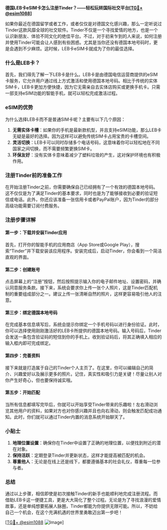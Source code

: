 **德国LEB卡eSIM卡怎么注册Tinder？——轻松玩转国际社交平台[[TG💪+ @esim1088](https://t.me/s/esim1088)]**

如果你最近在德国留学或者工作，或者仅仅是对德国文化感兴趣，那么一定听说过Tinder这款风靡全球的社交软件。Tinder不仅是一个寻找爱情的地方，也是一个认识新朋友、体验不同文化的绝佳平台。不过，对于初来乍到的人来说，如何注册并使用Tinder可能会让人感到有些困惑。尤其是当你还没有德国本地号码时，更是会遇到不少麻烦。这时候，LEB卡eSIM卡就成为了你的最佳选择。

### 什么是LEB卡？

首先，我们得先了解一下LEB卡是什么。LEB卡是由德国电信运营商提供的eSIM卡服务，它允许用户通过线上方式激活和使用德国本地号码。相比于传统的实体SIM卡，LEB卡更加方便快捷，因为它无需亲自去实体店购买或更换手机卡。只需一部支持eSIM功能的智能手机，就可以轻松完成激活过程。

### eSIM的优势

为什么选择LEB卡而不是普通SIM卡呢？主要有以下几个原因：

1. **无需实体卡槽**：如果你的手机是最新款机型，并且支持eSIM功能，那么LEB卡无疑是最好的选择。因为这样可以避免传统SIM卡占用宝贵的卡槽空间。
2. **灵活切换**：LEB卡可以同时存储多个电话号码，这意味着你可以轻松地在不同国家之间切换，而不需要频繁更换SIM卡。
3. **环保友好**：没有实体卡意味着减少了塑料垃圾的产生，这对保护环境也有积极作用。

### 注册Tinder前的准备工作

在开始注册Tinder之前，你需要确保自己已经拥有了一个有效的德国本地号码。这不仅仅是为了满足Tinder的基本要求，同时也是为了能够接收到必要的验证短信或电话。此外，你还应该准备一张信用卡或者PayPal账户，因为Tinder的部分高级功能需要订阅付费服务。

### 注册步骤详解

#### 第一步：下载并安装Tinder应用
首先，打开你的智能手机的应用商店（App Store或Google Play），搜索“Tinder”并下载安装该应用程序。安装完成后，启动Tinder，你会看到一个简洁直观的界面。

#### 第二步：创建账号
点击屏幕上的“注册”按钮，然后按照提示输入你的电子邮件地址、设置密码，并确认同意服务条款。接下来，系统会要求你上传一张个人照片，这是Tinder匹配机制的重要组成部分之一。建议上传一张清晰自然的照片，这样更容易吸引他人的注意。

#### 第三步：绑定德国本地号码
在完成基本信息填写后，系统会提示你绑定一个手机号码以进行身份验证。此时，你可以选择使用刚刚激活好的LEB卡所提供的德国本地号码。输入号码后，Tinder会发送一条包含验证码的短信到你的手机上。收到验证码后，将其正确填入相应的输入框内即可完成绑定。

#### 第四步：完善资料
接下来就是打造属于自己的Tinder个人主页了。在这里，你可以编辑自己的简介、兴趣爱好以及展示更多的照片。记住，真实性和吸引力是关键！尽量让别人对你产生好奇心，但也要保持诚实哦。

#### 第五步：开始匹配
当所有信息都填写完毕后，你就可以开始享受Tinder带来的乐趣啦！左右滑动浏览其他用户的资料，如果对方也对你感兴趣并且也向右滑动，则会触发匹配成功通知。此时，你们就可以通过Tinder内置的消息系统开始聊天了。

### 小贴士

1. **地理位置设置**：确保你在Tinder中设置了正确的地理位置，以便找到附近的潜在对象。
2. **保持活跃**：定期登录Tinder并更新状态，这样才能提高被匹配的机会。
3. **尊重他人**：无论是在线上还是线下，都要遵循基本的社会礼仪，尊重每一位参与者。

### 总结

通过以上步骤，相信即使是初次接触Tinder的新手也能顺利地完成注册流程。而借助LEB卡这一便捷工具，更是大大简化了整个过程。无论是为了寻找浪漫的爱情故事，还是单纯想要拓展人脉圈，Tinder都能为你提供无限可能。所以，不妨给自己一个机会，在这个充满机遇的世界里勇敢迈出第一步吧！

[[TG💪+ @esim1088](https://t.me/s/esim1088) ![Image](https://i.postimg.cc/4NQfJmqS/Snipaste-2025-05-13-00-14-12.png)]